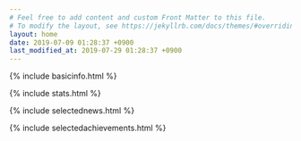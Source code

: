 ```yaml
---
# Feel free to add content and custom Front Matter to this file.
# To modify the layout, see https://jekyllrb.com/docs/themes/#overriding-theme-defaults
layout: home
date: 2019-07-09 01:28:37 +0900
last_modified_at: 2019-07-29 01:28:37 +0900
---
```


<!-- basic info -->
{% include basicinfo.html %}
<!--/ basic info -->
<!-- stats -->
{% include stats.html %}
<!--/stats-->

<!-- news -->
{% include selectednews.html %}
<!-- /news -->

<!--achievements-->
{% include selectedachievements.html %}
<!-- achievements -->
